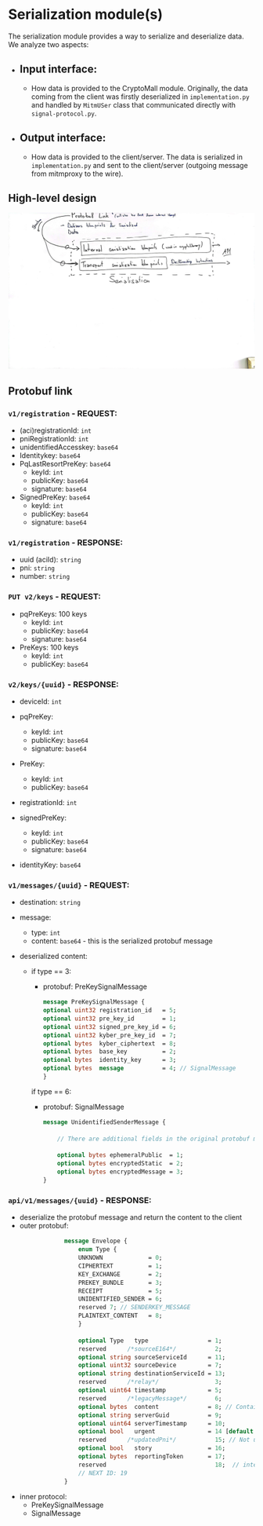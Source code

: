 # Serialization module(s)

The serialization module provides a way to serialize and deserialize data. We analyze two aspects:
- ## Input interface: 
    - How data is provided to the CryptoMall module. Originally, the data coming from the client was firstly deserialized in ```implementation.py``` and handled by ```MitmUSer``` class that communicated directly with ```signal-protocol.py```. 

- ## Output interface: 
    - How data is provided to the client/server. The data is serialized in ```implementation.py``` and sent to the client/server (outgoing message from mitmproxy to the wire).


## High-level design
![](images/Serialisation%20Module%20(high%20level)%20.jpg)

## Protobuf link 

### ```v1/registration``` - REQUEST:
- (aci)registrationId: ```int```
- pniRegistrationId: ```int```
- unidentifiedAccesskey: ```base64```
- Identitykey: ```base64```
- PqLastResortPreKey: ```base64```
    - keyId: ```int```
    - publicKey: ```base64```
    - signature: ```base64```
- SignedPreKey: ```base64```
    - keyId: ```int```
    - publicKey: ```base64```
    - signature: ```base64``` 

### ```v1/registration``` - RESPONSE:
- uuid (aciId): ```string```
- pni: ```string```
- number: ```string```


### ```PUT v2/keys``` - REQUEST:
- pqPreKeys: 100 keys
    - keyId: ```int```
    - publicKey: ```base64```
    - signature: ```base64```
- PreKeys: 100 keys
    - keyId: ```int```
    - publicKey: ```base64```

### ```v2/keys/{uuid}``` - RESPONSE:
- deviceId: ```int```
- pqPreKey:
    - keyId: ```int```
    - publicKey: ```base64```
    - signature: ```base64```
- PreKey:
    - keyId: ```int```
    - publicKey: ```base64```

- registrationId: ```int```

- signedPreKey:
    - keyId: ```int```
    - publicKey: ```base64```
    - signature: ```base64```

- identityKey: ```base64```

### ```v1/messages/{uuid}``` - REQUEST:
- destination: ```string```
- message: 
    - type: ```int```
    - content: ```base64``` - this is the serialized protobuf message

- deserialized content:
    - if type == 3:
        - protobuf: PreKeySignalMessage 
            ```protobuf
            message PreKeySignalMessage {
            optional uint32 registration_id   = 5;
            optional uint32 pre_key_id        = 1;
            optional uint32 signed_pre_key_id = 6;
            optional uint32 kyber_pre_key_id  = 7;
            optional bytes  kyber_ciphertext  = 8;
            optional bytes  base_key          = 2;
            optional bytes  identity_key      = 3;
            optional bytes  message           = 4; // SignalMessage
            }
            ```
        if type == 6:

        - protobuf: SignalMessage
            ```protobuf
            message UnidentifiedSenderMessage {

                // There are additional fields in the original protobuf message

                optional bytes ephemeralPublic  = 1;
                optional bytes encryptedStatic  = 2;
                optional bytes encryptedMessage = 3;
            }
            ```

### ```api/v1/messages/{uuid}``` - RESPONSE:
- deserialize the protobuf message and return the content to the client
- outer protobuf:
```protobuf
                message Envelope {
                    enum Type {
                    UNKNOWN             = 0;
                    CIPHERTEXT          = 1;
                    KEY_EXCHANGE        = 2;
                    PREKEY_BUNDLE       = 3;
                    RECEIPT             = 5;
                    UNIDENTIFIED_SENDER = 6;
                    reserved 7; // SENDERKEY_MESSAGE
                    PLAINTEXT_CONTENT   = 8;
                    }

                    optional Type   type                 = 1;
                    reserved      /*sourceE164*/           2;
                    optional string sourceServiceId      = 11;
                    optional uint32 sourceDevice         = 7;
                    optional string destinationServiceId = 13;
                    reserved      /*relay*/                3;
                    optional uint64 timestamp            = 5;
                    reserved      /*legacyMessage*/        6;
                    optional bytes  content              = 8; // Contains an encrypted Content
                    optional string serverGuid           = 9;
                    optional uint64 serverTimestamp      = 10;
                    optional bool   urgent               = 14 [default = true];
                    reserved      /*updatedPni*/           15; // Not used presently, may be used in the future
                    optional bool   story                = 16;
                    optional bytes  reportingToken       = 17;
                    reserved                               18;  // internal server use
                    // NEXT ID: 19
                }
```
- inner protocol:
    - PreKeySignalMessage
    - SignalMessage